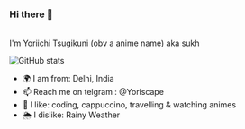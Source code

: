 ### Hi there 👋

<!--
**yoriscape/yoriscape** is a ✨ _special_ ✨ repository because its `README.md` (this file) appears on your GitHub profile.

Here are some ideas to get you started:

- 🔭 I’m currently working on ...
- 🌱 I’m currently learning ...
- 👯 I’m looking to collaborate on ...
- 🤔 I’m looking for help with ...
- 💬 Ask me about ...
- 📫 How to reach me: ...
- 😄 Pronouns: ...
- ⚡ Fun fact: ...
-->


</br>
I'm Yoriichi Tsugikuni (obv a anime name) aka sukh

![GitHub stats](https://github-readme-stats.vercel.app/api?username=Yoriscape&count_private=true&show_icons=true&hide=issues,contribs)


- 🌍 I am from: Delhi, India
- 📫 Reach me on telgram : @Yoriscape
- 🤍 I like: coding, cappuccino, travelling & watching animes
- 🌦️ I dislike: Rainy Weather
